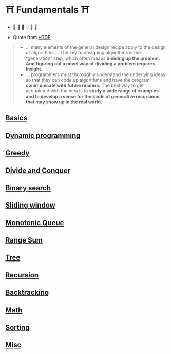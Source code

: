 # :shinto_shrine: Fundamentals :shinto_shrine:
- :frog: :thinking: :exploding_head: :bulb: :star_struck: :sunrise:

- Quote from [HTDP](https://htdp.org/)
> * ... many elements of the general design recipe apply to the design of algorithms ... The key to designing algorithms is the “generation” step, which often means **dividing up the problem. And figuring out a novel way of dividing a problem requires insight.**
> * ... programmers must thoroughly understand the underlying ideas so that they can code up algorithms and have the program **communicate with future readers.** The best way to get acquainted with the idea is to **study a wide range of examples and to develop a sense for the kinds of generative recursions that may show up in the real world.**


## [Basics](basics/README.md)

## [Dynamic programming](dp/README.md)
## [Greedy](greedy/README.md)
## [Divide and Conquer](d_and_d/README.md)

## [Binary search](binary_search/README.md)

## [Sliding window](sliding_window/README.md)
## [Monotonic Queue](monotonic_queue/README.md)

## [Range Sum](range_sum/README.md)

## [Tree](tree/README.md)
## [Recursion](recursion/README.md)
## [Backtracking](backtracking/README.md)

## [Math](math/README.md)
## [Sorting](sorting/README.md)

## [Misc](misc/README.md)